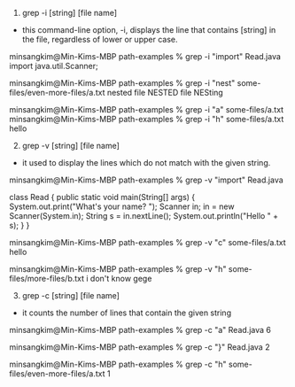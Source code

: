 1. grep -i [string] [file name]

- this command-line option, -i, displays the line that contains [string] in the file, regardless of lower or upper case.

minsangkim@Min-Kims-MBP path-examples % grep -i "import" Read.java
import java.util.Scanner;

minsangkim@Min-Kims-MBP path-examples % grep -i "nest" some-files/even-more-files/a.txt
nested file
NESTED file
NESting

minsangkim@Min-Kims-MBP path-examples % grep -i "a" some-files/a.txt
minsangkim@Min-Kims-MBP path-examples % grep -i "h" some-files/a.txt
hello

2. grep -v [string] [file name]

- it used to display the lines which do not match with the given string.

minsangkim@Min-Kims-MBP path-examples % grep -v "import" Read.java

class Read {
public static void main(String[] args) {
System.out.print("What's your name? ");
Scanner in;
in = new Scanner(System.in);
String s = in.nextLine();
System.out.println("Hello " + s);
}
}

minsangkim@Min-Kims-MBP path-examples % grep -v "c" some-files/a.txt
hello

minsangkim@Min-Kims-MBP path-examples % grep -v "h" some-files/more-files/b.txt
i don't know
gege

3. grep -c [string] [file name]

- it counts the number of lines that contain the given string

minsangkim@Min-Kims-MBP path-examples % grep -c "a" Read.java
6

minsangkim@Min-Kims-MBP path-examples % grep -c "}" Read.java
2

minsangkim@Min-Kims-MBP path-examples % grep -c "h" some-files/even-more-files/a.txt
1
